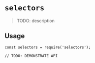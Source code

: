 # `selectors`

> TODO: description

## Usage

```
const selectors = require('selectors');

// TODO: DEMONSTRATE API
```
